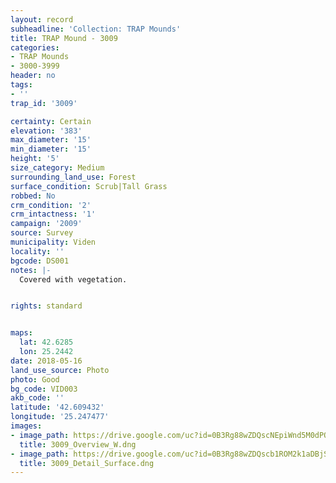 ```yaml
---
layout: record
subheadline: 'Collection: TRAP Mounds'
title: TRAP Mound - 3009
categories:
- TRAP Mounds
- 3000-3999
header: no
tags:
- ''
trap_id: '3009'

certainty: Certain
elevation: '383'
max_diameter: '15'
min_diameter: '15'
height: '5'
size_category: Medium
surrounding_land_use: Forest
surface_condition: Scrub|Tall Grass
robbed: No
crm_condition: '2'
crm_intactness: '1'
campaign: '2009'
source: Survey
municipality: Viden
locality: ''
bgcode: DS001
notes: |-
  Covered with vegetation.


rights: standard


maps:
  lat: 42.6285
  lon: 25.2442
date: 2018-05-16
land_use_source: Photo
photo: Good
bg_code: VID003
akb_code: ''
latitude: '42.609432'
longitude: '25.247477'
images:
- image_path: https://drive.google.com/uc?id=0B3Rg88wZDQscNEpiWnd5M0dPQmM
  title: 3009_Overview_W.dng
- image_path: https://drive.google.com/uc?id=0B3Rg88wZDQscb1ROM2k1aDBjSG8
  title: 3009_Detail_Surface.dng
---
```

